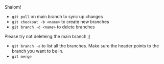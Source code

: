 
Shalom!

- `git pull` on main branch to sync up changes
- `git checkout -b <name>` to create new branches
- `git branch -d <name>` to delete branches 

Please try not deleteing the main branch ;)

- `git branch -a` to list all the branches. Make sure the header points to the branch you want to be in.
- `git merge` 

